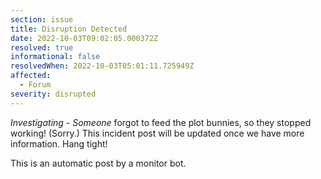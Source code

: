 ```yaml
---
section: issue
title: Disruption Detected
date: 2022-10-03T09:02:05.000372Z
resolved: true
informational: false
resolvedWhen: 2022-10-03T05:01:11.725949Z
affected:
  - Forum
severity: disrupted
---
```

*Investigating* - _Someone_ forgot to feed the plot bunnies, so they stopped working! (Sorry.) This incident post will be updated once we have more information. Hang tight!

This is an automatic post by a monitor bot.
        